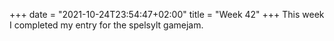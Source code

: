 +++
date = "2021-10-24T23:54:47+02:00"
title = "Week 42"
+++
This week I completed my entry for the spelsylt gamejam.
